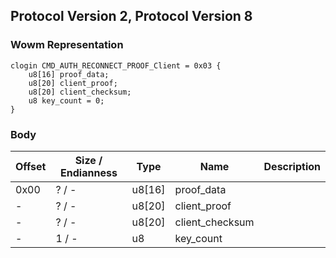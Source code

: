 ## Protocol Version 2, Protocol Version 8

### Wowm Representation
```rust,ignore
clogin CMD_AUTH_RECONNECT_PROOF_Client = 0x03 {
    u8[16] proof_data;    
    u8[20] client_proof;    
    u8[20] client_checksum;    
    u8 key_count = 0;    
}
```
### Body
| Offset | Size / Endianness | Type | Name | Description |
| ------ | ----------------- | ---- | ---- | ----------- |
| 0x00 | ? / - | u8[16] | proof_data |  |
| - | ? / - | u8[20] | client_proof |  |
| - | ? / - | u8[20] | client_checksum |  |
| - | 1 / - | u8 | key_count |  |
